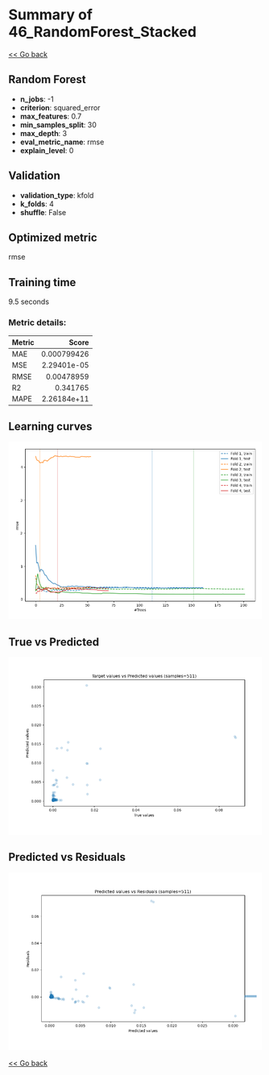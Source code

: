 # Summary of 46_RandomForest_Stacked

[<< Go back](../README.md)


## Random Forest
- **n_jobs**: -1
- **criterion**: squared_error
- **max_features**: 0.7
- **min_samples_split**: 30
- **max_depth**: 3
- **eval_metric_name**: rmse
- **explain_level**: 0

## Validation
 - **validation_type**: kfold
 - **k_folds**: 4
 - **shuffle**: False

## Optimized metric
rmse

## Training time

9.5 seconds

### Metric details:
| Metric   |       Score |
|:---------|------------:|
| MAE      | 0.000799426 |
| MSE      | 2.29401e-05 |
| RMSE     | 0.00478959  |
| R2       | 0.341765    |
| MAPE     | 2.26184e+11 |



## Learning curves
![Learning curves](learning_curves.png)
## True vs Predicted

![True vs Predicted](true_vs_predicted.png)


## Predicted vs Residuals

![Predicted vs Residuals](predicted_vs_residuals.png)



[<< Go back](../README.md)
